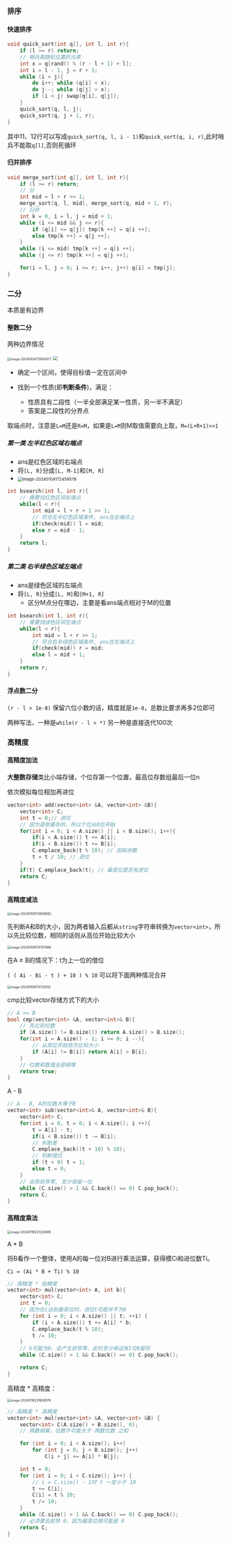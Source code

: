 ### 排序

#### 快速排序

```c++
void quick_sort(int q[], int l, int r){
    if (l >= r) return;
    // 哨兵取随机位置的元素
    int x = q[rand() % (r - l + 1) + l];
    int i = l - 1, j = r + 1;
    while (i < j){
        do i++; while (q[i] < x);
        do j--; while (q[j] > x);
        if (i < j) swap(q[i], q[j]);
    }
    quick_sort(q, l, j);
    quick_sort(q, j + 1, r);
}
```

其中11、12行可以写成`quick_sort(q, l, i - 1)`和`quick_sort(q, i, r)`,此时哨兵不能取`q[l]`,否则死循环



####  归并排序

```c++
void merge_sort(int q[], int l, int r){
    if (l >= r) return;
	// 分
    int mid = l + r >> 1;
    merge_sort(q, l, mid), merge_sort(q, mid + 1, r);
	// 归并
    int k = 0, i = l, j = mid + 1;
    while (i <= mid && j <= r){
        if (q[i] <= q[j]) tmp[k ++] = q[i ++];
        else tmp[k ++] = q[j ++];
    }
    while (i <= mid) tmp[k ++] = q[i ++];
    while (j <= r) tmp[k ++] = q[j ++];

    for(i = l, j = 0; i <= r; i++, j++) q[i] = tmp[j];
}
```



### 二分

本质是有边界
#### 整数二分

两种边界情况

<img src="ForImage/image-20240104173942677.png" alt="image-20240104173942677" style="zoom: 50%;" />

<img src="ForImage/image-20240104173024159.png" style="zoom:67%;" />

-   确定一个区间，使得目标值一定在区间中

-   找到一个性质(即**判断条件**)，满足：
    -   性质具有二段性（一半全部满足某一性质，另一半不满足）
    -   答案是二段性的分界点

取端点时，注意是`L=M`还是`R=M`，如果是`L=M`则M取值需要向上取，`M=(L+R+1)>>1`



##### 第一类 左半红色区域右端点

-   ans是红色区域的右端点
-   将`[L, R]`分成`[L, M-1]`和`[M, R]`
-   <img src="ForImage/image-20240104172459578.png" alt="image-20240104172459578" style="zoom:67%;" />

```c++
int bsearch(int l, int r){
    // 需要找红色区间右端点
    while(l < r){
        int mid = l + r + 1 >> 1;
        // 符合左半红色区域条件, ans在右端点上
        if(check(mid)) l = mid;
        else r = mid - 1;
    }
    return l;
} 
```



##### 第二类 右半绿色区域左端点

-   ans是绿色区域的左端点
-   将`[L, R]`分成`[L, M]`和`[M+1, R]`
    -   区分M点分在哪边，主要是看ans端点相对于M的位置

```c++
int bsearch(int l, int r){
    // 需要找绿色区间左端点
    while(l < r){
        int mid = l + r >> 1;
        // 符合右半绿色区域条件, ans在左端点上
        if(check(mid)) r = mid;
        else l = mid + 1;
    }
    return r;
} 
```



#### 浮点数二分

`(r - l > 1e-8)` 保留六位小数的话，精度就是`1e-8`，总数比要求再多2位即可

两种写法，一种是`while(r - l > *)` 另一种是直接迭代100次



### 高精度

#### 高精度加法

**大整数存储**类比小端存储，个位存第一个位置，最高位存数组最后一位n

依次模拟每位相加再进位

```c++
vector<int> add(vector<int> &A, vector<int> &B){
    vector<int> C;
    int t = 0;// 进位
    // 因为是倒着存的，所以个位从0位开始
    for(int i = 0; i < A.size() || i < B.size(); i++){
        if(i < A.size()) t += A[i];
        if(i < B.size()) t += B[i];
        C.emplace_back(t % 10); // 加和余数
        t = t / 10; // 进位
    }
    if(t) C.emplace_back(t); // 最高位是否有进位
    return C;
}
```

#### 高精度减法

<img src="ForImage/image-20240108174659562.png" alt="image-20240108174659562" style="zoom:50%;" />

先判断A和B的大小，因为两者输入后都从`string`字符串转换为`vector<int>`，所以先比较位数，相同的话则从高位开始比较大小

<img src="ForImage/image-20240108174707888.png" alt="image-20240108174707888" style="zoom:50%;" />

在A ≥ B的情况下：t为上一位的借位

`( ( Ai - Bi - t ) + 10 ) % 10` 可以将下面两种情况合并

<img src="ForImage/image-20240108174725102.png" alt="image-20240108174725102" style="zoom: 50%;" />

cmp比较vector存储方式下的大小

```c++
// A >= B
bool cmp(vector<int> &A, vector<int>& B){
    // 先比较位数
    if (A.size() != B.size()) return A.size() > B.size();
    for(int i = A.size() - 1; i >= 0; i --){
        // 从高位开始依次比较大小
        if (A[i] != B[i]) return A[i] > B[i];
    }
    // 位数和数值全部相等
    return true;
}
```

A - B

```c++
// A - B, A的位数大等于B
vector<int> sub(vector<int>& A, vector<int>& B){
    vector<int> C;
    for(int i = 0, t = 0; i < A.size(); i ++){
        t = A[i] - t;
        if(i < B.size()) t -= B[i];
        // 判断差
        C.emplace_back((t + 10) % 10);
        // 判断借位
        if (t < 0) t = 1;
        else t = 0;
    }
    // 去除前导零, 至少保留一位
    while (C.size() > 1 && C.back() == 0) C.pop_back();
    return C;
}
```

#### 高精度乘法

<img src="ForImage/image-20240116221224806.png" alt="image-20240116221224806" style="zoom:50%;" />

A * B

将B看作一个整体，使用A的每一位对B进行乘法运算，获得模Ci和进位数Ti。

`Ci = (Ai * B + Ti) % 10`

``` c++
// 高精度 * 低精度
vector<int> mul(vector<int> A, int b){
    vector<int> C;
    int t = 0;
    // 因为在i达到最高位时，进位t可能并不为0
    for (int i = 0; i < A.size() || t; ++i) {
        if (i < A.size()) t += A[i] * b;
        C.emplace_back(t % 10);
        t /= 10;
    }
    // b可能为0，会产生前导零，此时至少保证有1位0留存
    while (C.size() > 1 && C.back() == 0) C.pop_back();

    return C;
}
```

高精度 * 高精度：

<img src="ForImage/image-20240116231606576.png" alt="image-20240116231606576" style="zoom: 50%;" />

```c++
// 高精度 * 高精度
vector<int> mul(vector<int> &A, vector<int> &B) {
    vector<int> C(A.size() + B.size(), 0);
    // 两数相乘，位数不可能大于 两数位数 之和

    for (int i = 0; i < A.size(); i++)
        for (int j = 0; j < B.size(); j++)
            C[i + j] += A[i] * B[j];

    int t = 0;
    for (int i = 0; i < C.size(); i++) { 
        // i = C.size() - 1时 t 一定小于 10
        t += C[i];
        C[i] = t % 10;
        t /= 10;
    }
    while (C.size() > 1 && C.back() == 0) C.pop_back(); 
    // 必须要去前导 0，因为最高位很可能是 0
    return C;
}
```

